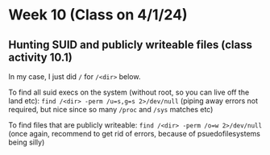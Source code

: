 # Week 10 (Class on 4/1/24)

## Hunting SUID and publicly writeable files (class activity 10.1)

In my case, I just did `/` for `/<dir>` below.

To find all suid execs on the system (without root, so you can live off the land etc):
`find /<dir> -perm /u=s,g=s 2>/dev/null` (piping away errors not required, but nice since so many `/proc` and `/sys` matches etc)

To find files that are publicly writeable:
`find /<dir> -perm /o=w 2>/dev/null` (once again, recommend to get rid of errors, because of psuedofilesystems being silly)